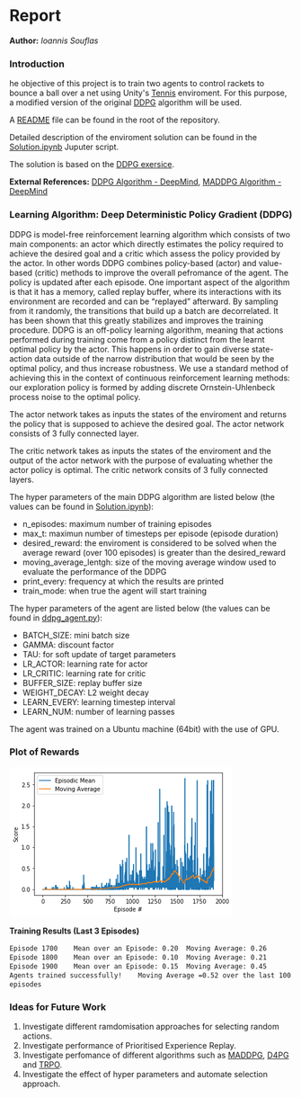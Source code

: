 # Report

**Author:** _Ioannis Souflas_

### Introduction

he objective of this project is to train two agents to control rackets to bounce a ball over a net using Unity's [Tennis](https://github.com/Unity-Technologies/ml-agents/blob/master/docs/Learning-Environment-Examples.md#tennis) enviroment. For this purpose, a modified version of the original [DDPG](https://arxiv.org/pdf/1509.02971.pdf) algorithm will be used.

A [README](https://github.com/ioasou/deep-reinforcement-learning/blob/master/p3_collab-compet/README.md) file can be found in the root of the repository.

Detailed description of the enviroment solution can be found in the [Solution.ipynb](https://github.com/ioasou/deep-reinforcement-learning/blob/master/p3_collab-compet/Solution/Solution.ipynb) Juputer script. 

The solution is based on the [DDPG exersice](https://github.com/ioasou/deep-reinforcement-learning/blob/master/ddpg-pendulum/DDPG.ipynb).

**External References:** [DDPG Algorithm - DeepMind](https://arxiv.org/pdf/1509.02971.pdf), [MADDPG Algorithm - DeepMind](https://papers.nips.cc/paper/7217-multi-agent-actor-critic-for-mixed-cooperative-competitive-environments.pdf)


### Learning Algorithm: Deep Deterministic Policy Gradient (DDPG)

DDPG is model-free reinforcement learning algorithm which consists of two main components: an actor which directly estimates the policy required to achieve the desired goal and a critic which assess the policy provided by the actor. In other words DDPG combines policy-based (actor) and value-based (critic) methods to improve the overall pefromance of the agent. The policy is updated after each episode. One important aspect of the algorithm is that it has a memory, called replay buffer, where its interactions with its environment are recorded and can be “replayed” afterward. By sampling from it randomly, the transitions that build up a batch are decorrelated. It has been shown that this greatly stabilizes and improves the training procedure. DDPG is an off-policy learning algorithm, meaning that actions performed during training come from a policy distinct from the learnt optimal policy by the actor. This happens in order to gain diverse state-action data outside of the narrow distribution that would be seen by the optimal policy, and thus increase robustness. We use a standard method of achieving this in the context of continuous reinforcement learning methods: our exploration policy is formed by adding discrete Ornstein-Uhlenbeck process noise to the optimal policy.

The actor network takes as inputs the states of the enviroment and returns the policy that is supposed to achieve the desired goal. The actor network consists of 3 fully connected layer. 

The critic network takes as inputs the states of the enviroment and the output of the actor network with the purpose of evaluating  whether the actor policy is optimal. The critic network consits of 3 fully connected layers. 

The hyper parameters of the main DDPG algorithm are listed below (the values can be found in [Solution.ipynb](https://github.com/ioasou/deep-reinforcement-learning/blob/master/p3_collab-compet/Solution/Solution.ipynb)):

- n_episodes: maximum number of training episodes
- max_t: maximun number of timesteps per episode (episode duration)
- desired_reward: the enviroment is considered to be solved when the average reward (over 100 episodes) is greater than the desired_reward
- moving_average_lentgh: size of the moving average window used to evaluate the performance of the DDPG
- print_every: frequency at which the results are printed
- train_mode: when true the agent will start training

The hyper parameters of the agent are listed below (the values can be found in [ddpg_agent.py](https://github.com/ioasou/deep-reinforcement-learning/blob/master/p3_collab-compet/Solution/ddpg_agent.py)):

- BATCH_SIZE: mini batch size
- GAMMA: discount factor
- TAU: for soft update of target parameters
- LR_ACTOR: learning rate for actor
- LR_CRITIC: learning rate for critic
- BUFFER_SIZE: replay buffer size
- WEIGHT_DECAY: L2 weight decay
- LEARN_EVERY: learning timestep interval
- LEARN_NUM: number of learning passes

The agent was trained on a Ubuntu machine (64bit) with the use of GPU.


### Plot of Rewards

![Plot_of_Rewards](plot_of_rewards.png)

**Training Results (Last 3 Episodes)**
```
Episode 1700	Mean over an Episode: 0.20	Moving Average: 0.26
Episode 1800	Mean over an Episode: 0.10	Moving Average: 0.21
Episode 1900	Mean over an Episode: 0.15	Moving Average: 0.45
Agents trained successfully!	Moving Average =0.52 over the last 100 episodes
```

### Ideas for Future Work

1. Investigate different ramdomisation approaches for selecting random actions.
2. Investigate performance of Prioritised Experience Replay.
3. Investigate perfomance of different algorithms such as [MADDPG](https://papers.nips.cc/paper/7217-multi-agent-actor-critic-for-mixed-cooperative-competitive-environments.pdf), [D4PG](https://arxiv.org/abs/1804.08617.pdf) and [TRPO](https://arxiv.org/abs/1502.05477.pdf).
4. Investigate the effect of hyper parameters and automate selection approach.
